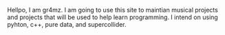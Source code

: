 Hellpo, I am gr4mz.
I am going to use this site to maintian musical projects and projects that will be used to help learn programming.
I intend on using pyhton, c++, pure data, and supercollider.
